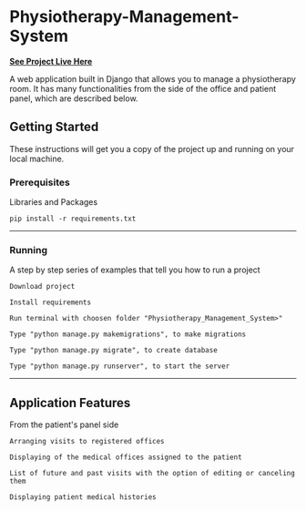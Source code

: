 # Physiotherapy-Management-System
[**See Project Live Here**](https://szypkiwonsz.pythonanywhere.com/)

A web application built in Django that allows you to manage a physiotherapy room. It has many functionalities from the side of the office and patient panel, which are described below.

## Getting Started

These instructions will get you a copy of the project up and running on your local machine.

### Prerequisites

Libraries and Packages

```
pip install -r requirements.txt
```
---

### Running

A step by step series of examples that tell you how to run a project

```
Download project
```
```
Install requirements
```
```
Run terminal with choosen folder "Physiotherapy_Management_System>"
```
```
Type "python manage.py makemigrations", to make migrations
```
```
Type "python manage.py migrate", to create database
```
```
Type "python manage.py runserver", to start the server
```
---

## Application Features

From the patient's panel side

```
Arranging visits to registered offices
```
```
Displaying of the medical offices assigned to the patient
```
```
List of future and past visits with the option of editing or canceling them
```
```
Displaying patient medical histories
```
